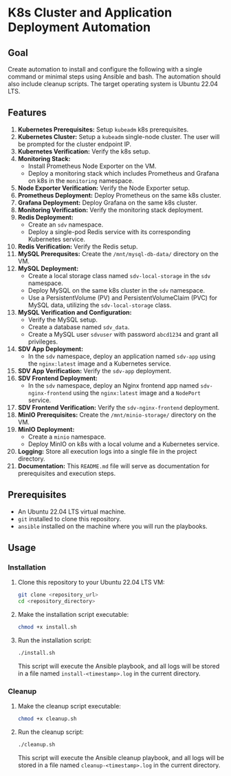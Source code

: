# K8s Cluster and Application Deployment Automation

## Goal

Create automation to install and configure the following with a single command or minimal steps using Ansible and bash. The automation should also include cleanup scripts. The target operating system is Ubuntu 22.04 LTS.

## Features

1.  **Kubernetes Prerequisites:** Setup `kubeadm` k8s prerequisites.
2.  **Kubernetes Cluster:** Setup a `kubeadm` single-node cluster. The user will be prompted for the cluster endpoint IP.
3.  **Kubernetes Verification:** Verify the k8s setup.
4.  **Monitoring Stack:**
    *   Install Prometheus Node Exporter on the VM.
    *   Deploy a monitoring stack which includes Prometheus and Grafana on k8s in the `monitoring` namespace.
5.  **Node Exporter Verification:** Verify the Node Exporter setup.
6.  **Prometheus Deployment:** Deploy Prometheus on the same k8s cluster.
7.  **Grafana Deployment:** Deploy Grafana on the same k8s cluster.
8.  **Monitoring Verification:** Verify the monitoring stack deployment.
9.  **Redis Deployment:**
    *   Create an `sdv` namespace.
    *   Deploy a single-pod Redis service with its corresponding Kubernetes service.
10. **Redis Verification:** Verify the Redis setup.
11. **MySQL Prerequsites:** Create the `/mnt/mysql-db-data/` directory on the VM.
12. **MySQL Deployment:**
    *   Create a local storage class named `sdv-local-storage` in the `sdv` namespace.
    *   Deploy MySQL on the same k8s cluster in the `sdv` namespace.
    *   Use a PersistentVolume (PV) and PersistentVolumeClaim (PVC) for MySQL data, utilizing the `sdv-local-storage` class.
13. **MySQL Verification and Configuration:**
    *   Verify the MySQL setup.
    *   Create a database named `sdv_data`.
    *   Create a MySQL user `sdvuser` with password `abcd1234` and grant all privileges.
14. **SDV App Deployment:**
    *   In the `sdv` namespace, deploy an application named `sdv-app` using the `nginx:latest` image and a Kubernetes service.
15. **SDV App Verification:** Verify the `sdv-app` deployment.
16. **SDV Frontend Deployment:**
    *   In the `sdv` namespace, deploy an Nginx frontend app named `sdv-nginx-frontend` using the `nginx:latest` image and a `NodePort` service.
17. **SDV Frontend Verification:** Verify the `sdv-nginx-frontend` deployment.
18. **MinIO Prerequisites:** Create the `/mnt/minio-storage/` directory on the VM.
19. **MinIO Deployment:**
    *   Create a `minio` namespace.
    *   Deploy MinIO on k8s with a local volume and a Kubernetes service.
20. **Logging:** Store all execution logs into a single file in the project directory.
21. **Documentation:** This `README.md` file will serve as documentation for prerequisites and execution steps.

## Prerequisites

*   An Ubuntu 22.04 LTS virtual machine.
*   `git` installed to clone this repository.
*   `ansible` installed on the machine where you will run the playbooks.

## Usage

### Installation

1.  Clone this repository to your Ubuntu 22.04 LTS VM:
    ```bash
    git clone <repository_url>
    cd <repository_directory>
    ```
2.  Make the installation script executable:
    ```bash
    chmod +x install.sh
    ```
3.  Run the installation script:
    ```bash
    ./install.sh
    ```
    This script will execute the Ansible playbook, and all logs will be stored in a file named `install-<timestamp>.log` in the current directory.

### Cleanup

1.  Make the cleanup script executable:
    ```bash
    chmod +x cleanup.sh
    ```
2.  Run the cleanup script:
    ```bash
    ./cleanup.sh
    ```
    This script will execute the Ansible cleanup playbook, and all logs will be stored in a file named `cleanup-<timestamp>.log` in the current directory.